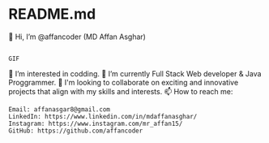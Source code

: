 # README.md

👋 Hi, I’m @affancoder (MD Affan Asghar)

                                                                                GIF

👀 I’m interested in codding.
🌱 I’m currently Full Stack Web developer & Java Proggrammer.
💞️ I'm looking to collaborate on exciting and innovative projects that align with my skills and interests.
📫 How to reach me:

    Email: affanasgar8@gmail.com
    LinkedIn: https://www.linkedin.com/in/mdaffanasghar/
    Instagram: https://www.instagram.com/mr_affan15/
    GitHub: https://github.com/affancoder
